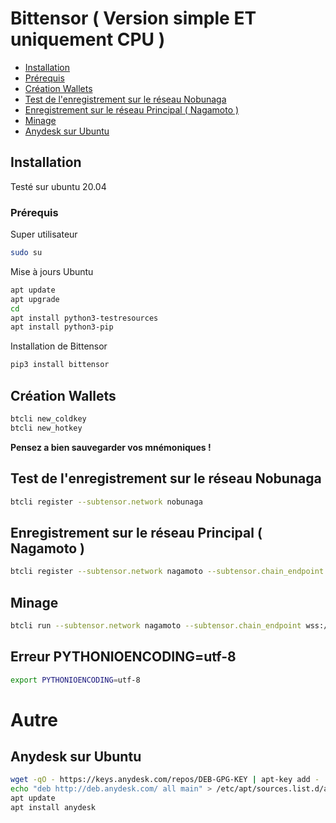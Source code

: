 # Bittensor ( Version simple ET uniquement CPU ) 

- [Installation](#installation)
- [Prérequis](#prérequis)
- [Création Wallets](#création-wallets)
- [Test de l'enregistrement sur le réseau Nobunaga](#test-de-lenregistrement-sur-le-réseau-nobunaga)
- [Enregistrement sur le réseau Principal ( Nagamoto )](#enregistrement-sur-le-réseau-principal--nagamoto-)
- [Minage](#minage)
- [Anydesk sur Ubuntu](#anydesk-sur-ubuntu)

## Installation 

Testé sur ubuntu 20.04 

### Prérequis

Super utilisateur
```sh
sudo su
```

Mise à jours Ubuntu 
```sh
apt update
apt upgrade
cd
apt install python3-testresources
apt install python3-pip
```

Installation de Bittensor
```sh
pip3 install bittensor
```

## Création Wallets
```sh
btcli new_coldkey
btcli new_hotkey
```
**Pensez a bien sauvegarder vos mnémoniques !**

## Test de l'enregistrement sur le réseau Nobunaga
```sh
btcli register --subtensor.network nobunaga
```

## Enregistrement sur le réseau Principal ( Nagamoto )
```sh
btcli register --subtensor.network nagamoto --subtensor.chain_endpoint wss://archivelb.nakamoto.opentensor.ai:9943
```

## Minage
```sh
btcli run --subtensor.network nagamoto --subtensor.chain_endpoint wss://archivelb.nakamoto.opentensor.ai:9943
```

## Erreur PYTHONIOENCODING=utf-8
```sh
export PYTHONIOENCODING=utf-8
```

# Autre

## Anydesk sur Ubuntu
```sh
wget -qO - https://keys.anydesk.com/repos/DEB-GPG-KEY | apt-key add -
echo "deb http://deb.anydesk.com/ all main" > /etc/apt/sources.list.d/anydesk-stable.list
apt update
apt install anydesk
```
